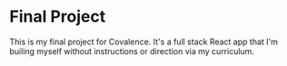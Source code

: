 # Final Project

This is my final project for Covalence. It's a full stack React app that I'm builing myself without instructions or direction via my curriculum.